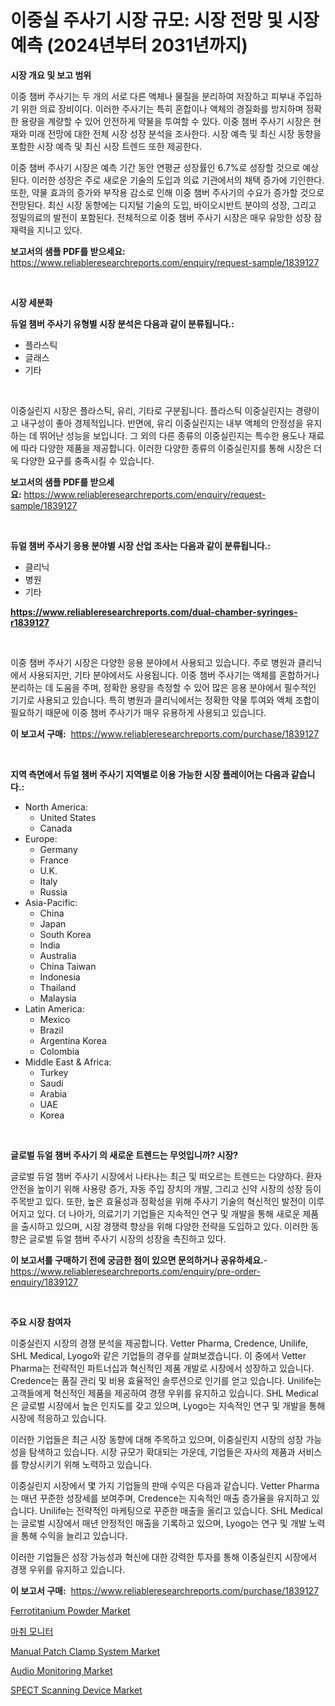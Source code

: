 <p><h1>이중실 주사기 시장 규모: 시장 전망 및 시장 예측 (2024년부터 2031년까지)</h1></p><p><strong>시장 개요 및 보고 범위</strong></p>
<p><p>이중 챔버 주사기는 두 개의 서로 다른 액체나 물질을 분리하여 저장하고 피부내 주입하기 위한 의료 장비이다. 이러한 주사기는 특히 혼합이나 액체의 경질화를 방지하며 정확한 용량을 계량할 수 있어 안전하게 약물을 투여할 수 있다. 이중 챔버 주사기 시장은 현재와 미래 전망에 대한 전체 시장 성장 분석을 조사한다. 시장 예측 및 최신 시장 동향을 포함한 시장 예측 및 최신 시장 트렌드 또한 제공한다.</p><p>이중 챔버 주사기 시장은 예측 기간 동안 연평균 성장률인 6.7%로 성장할 것으로 예상된다. 이러한 성장은 주로 새로운 기술의 도입과 의료 기관에서의 채택 증가에 기인한다. 또한, 약물 효과의 증가와 부작용 감소로 인해 이중 챔버 주사기의 수요가 증가할 것으로 전망된다. 최신 시장 동향에는 디지털 기술의 도입, 바이오시반트 분야의 성장, 그리고 정밀의료의 발전이 포함된다. 전체적으로 이중 챔버 주사기 시장은 매우 유망한 성장 잠재력을 지니고 있다.</p></p>
<p><strong>보고서의 샘플 PDF를 받으세요:</strong> <a href="https://www.reliableresearchreports.com/enquiry/request-sample/1839127">https://www.reliableresearchreports.com/enquiry/request-sample/1839127</a></p>
<p>&nbsp;</p>
<p><strong>시장 세분화</strong></p>
<p><strong>듀얼 챔버 주사기 유형별 시장 분석은 다음과 같이 분류됩니다.:</strong></p>
<p><ul><li>플라스틱</li><li>글래스</li><li>기타</li></ul></p>
<p>&nbsp;</p>
<p><p>이중실린지 시장은 플라스틱, 유리, 기타로 구분됩니다. 플라스틱 이중실린지는 경량이고 내구성이 좋아 경제적입니다. 반면에, 유리 이중실린지는 내부 액체의 안정성을 유지하는 데 뛰어난 성능을 보입니다. 그 외의 다른 종류의 이중실린지는 특수한 용도나 재료에 따라 다양한 제품을 제공합니다. 이러한 다양한 종류의 이중실린지를 통해 시장은 더욱 다양한 요구를 충족시킬 수 있습니다.</p></p>
<p><strong>보고서의 샘플 PDF를 받으세요:</strong>&nbsp;<a href="https://www.reliableresearchreports.com/enquiry/request-sample/1839127">https://www.reliableresearchreports.com/enquiry/request-sample/1839127</a></p>
<p>&nbsp;</p>
<p><strong> 듀얼 챔버 주사기 응용 분야별 시장 산업 조사는 다음과 같이 분류됩니다.:</strong></p>
<p><ul><li>클리닉</li><li>병원</li><li>기타</li></ul></p>
<p><strong><a href="https://www.reliableresearchreports.com/dual-chamber-syringes-r1839127">https://www.reliableresearchreports.com/dual-chamber-syringes-r1839127</a></strong></p>
<p>&nbsp;</p>
<p><p>이중 챔버 주사기 시장은 다양한 응용 분야에서 사용되고 있습니다. 주로 병원과 클리닉에서 사용되지만, 기타 분야에서도 사용됩니다. 이중 챔버 주사기는 액체를 혼합하거나 분리하는 데 도움을 주며, 정확한 용량을 측정할 수 있어 많은 응용 분야에서 필수적인 기기로 사용되고 있습니다. 특히 병원과 클리닉에서는 정확한 약물 투여와 액체 조합이 필요하기 때문에 이중 챔버 주사기가 매우 유용하게 사용되고 있습니다.</p></p>
<p><strong>이 보고서 구매:</strong>&nbsp; <a href="https://www.reliableresearchreports.com/purchase/1839127">https://www.reliableresearchreports.com/purchase/1839127</a></p>
<p>&nbsp;</p>
<p><strong>지역 측면에서 듀얼 챔버 주사기 지역별로 이용 가능한 시장 플레이어는 다음과 같습니다.:</strong></p>
<p><ul>
    <li>
        North America:
        <ul>
            <li>United States</li>
            <li>Canada</li>
        </ul>
    </li>
    <li>
        Europe:
        <ul>
            <li>Germany</li>
            <li>France</li>
            <li>U.K.</li>
            <li>Italy</li>
            <li>Russia</li>
        </ul>
    </li>
    <li>
        Asia-Pacific:
        <ul>
            <li>China</li>
            <li>Japan</li>
            <li>South Korea</li>
            <li>India</li>
            <li>Australia</li>
            <li>China Taiwan</li>
            <li>Indonesia</li>
            <li>Thailand</li>
            <li>Malaysia</li>
        </ul>
    </li>
    <li>
        Latin America:
        <ul>
            <li>Mexico</li>
            <li>Brazil</li>
            <li>Argentina Korea</li>
            <li>Colombia</li>
        </ul>
    </li>
    <li>
        Middle East & Africa:
        <ul>
            <li>Turkey</li>
            <li>Saudi</li>
            <li>Arabia</li>
            <li>UAE</li>
            <li>Korea</li>
        </ul>
    </li>
    </ul></p>
<p>&nbsp;</p>
<p><strong>글로벌 듀얼 챔버 주사기 의 새로운 트렌드는 무엇입니까? 시장?</strong></p>
<p><p>글로벌 듀얼 챔버 주사기 시장에서 나타나는 최근 및 떠오르는 트렌드는 다양하다. 환자 안전을 높이기 위해 사용량 증가, 자동 주입 장치의 개발, 그리고 신약 시장의 성장 등이 주목받고 있다. 또한, 높은 효율성과 정확성을 위해 주사기 기술의 혁신적인 발전이 이루어지고 있다. 더 나아가, 의료기기 기업들은 지속적인 연구 및 개발을 통해 새로운 제품을 출시하고 있으며, 시장 경쟁력 향상을 위해 다양한 전략을 도입하고 있다. 이러한 동향은 글로벌 듀얼 챔버 주사기 시장의 성장을 촉진하고 있다.</p></p>
<p><strong>이 보고서를 구매하기 전에 궁금한 점이 있으면 문의하거나 공유하세요.</strong>- <a href="https://www.reliableresearchreports.com/enquiry/pre-order-enquiry/1839127">https://www.reliableresearchreports.com/enquiry/pre-order-enquiry/1839127</a></p>
<p>&nbsp;</p>
<p><strong>주요 시장 참여자</strong></p>
<p><p>이중실린지 시장의 경쟁 분석을 제공합니다. Vetter Pharma, Credence, Unilife, SHL Medical, Lyogo와 같은 기업들의 경우를 살펴보겠습니다. 이 중에서 Vetter Pharma는 전략적인 파트너십과 혁신적인 제품 개발로 시장에서 성장하고 있습니다. Credence는 품질 관리 및 비용 효율적인 솔루션으로 인기를 얻고 있습니다. Unilife는 고객들에게 혁신적인 제품을 제공하여 경쟁 우위를 유지하고 있습니다. SHL Medical은 글로벌 시장에서 높은 인지도를 갖고 있으며, Lyogo는 지속적인 연구 및 개발을 통해 시장에 적응하고 있습니다.</p><p>이러한 기업들은 최근 시장 동향에 대해 주목하고 있으며, 이중실린지 시장의 성장 가능성을 탐색하고 있습니다. 시장 규모가 확대되는 가운데, 기업들은 자사의 제품과 서비스를 향상시키기 위해 노력하고 있습니다.</p><p>이중실린지 시장에서 몇 가지 기업들의 판매 수익은 다음과 같습니다. Vetter Pharma는 매년 꾸준한 성장세를 보여주며, Credence는 지속적인 매출 증가율을 유지하고 있습니다. Unilife는 전략적인 마케팅으로 꾸준한 매출을 올리고 있습니다. SHL Medical는 글로벌 시장에서 매년 안정적인 매출을 기록하고 있으며, Lyogo는 연구 및 개발 노력을 통해 수익을 늘리고 있습니다.</p><p>이러한 기업들은 성장 가능성과 혁신에 대한 강력한 투자를 통해 이중실린지 시장에서 경쟁 우위를 유지하고 있습니다.</p></p>
<p><strong>이 보고서 구매:</strong>&nbsp;&nbsp;<a href="https://www.reliableresearchreports.com/purchase/1839127">https://www.reliableresearchreports.com/purchase/1839127</a></p>
<p><p><a href="https://issuu.com/reportprime-2/docs/ferrotitanium-powder-market-size-2030.pptx">Ferrotitanium Powder Market</a></p><p><a href="https://github.com/Penelolack456456/Market-Research-Report-List-1/blob/main/775599522114.md">마취 모니터</a></p><p><a href="https://github.com/provorikovar/Market-Research-Report-List-3/blob/main/manual-patch-clamp-system-market.md">Manual Patch Clamp System Market</a></p><p><a href="https://medium.com/@addiehirthe44/audio-monitoring-market-exploring-market-share-market-trends-and-future-growth-39051f2bfc28">Audio Monitoring Market</a></p><p><a href="https://github.com/angelajermaine/Market-Research-Report-List-2/blob/main/spect-scanning-device-market.md">SPECT Scanning Device Market</a></p></p>